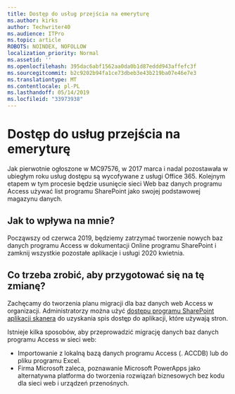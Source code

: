 ```yaml
---
title: Dostęp do usług przejścia na emeryturę
ms.author: kirks
author: Techwriter40
ms.audience: ITPro
ms.topic: article
ROBOTS: NOINDEX, NOFOLLOW
localization_priority: Normal
ms.assetid: ''
ms.openlocfilehash: 395dac6abf1562aa0da0b1d87eddd943affefc3f
ms.sourcegitcommit: b2c9202b94fa1ce73dbeb3e43b219ba07e46e7e3
ms.translationtype: MT
ms.contentlocale: pl-PL
ms.lasthandoff: 05/14/2019
ms.locfileid: "33973938"
---
```

# <a name="access-services-retirement"></a>Dostęp do usług przejścia na emeryturę

Jak pierwotnie ogłoszone w MC97576, w 2017 marca i nadal pozostawała w ubiegłym roku usług dostępu są wycofywane z usługi Office 365. Kolejnym etapem w tym procesie będzie usunięcie sieci Web baz danych programu Access używać list programu SharePoint jako swojej podstawowej magazynu danych.

## <a name="how-does-this-affect-me"></a>Jak to wpływa na mnie?

Począwszy od czerwca 2019, będziemy zatrzymać tworzenie nowych baz danych programu Access w dokumentacji Online programu SharePoint i zamknij wszystkie pozostałe aplikacje i usługi 2020 kwietnia.

## <a name="what-do-i-need-to-do-to-prepare-for-this-change"></a>Co trzeba zrobić, aby przygotować się na tę zmianę?

Zachęcamy do tworzenia planu migracji dla baz danych web Access w organizacji. Administratorzy można użyć [dostępu programu SharePoint aplikacji skanera](https://nam06.safelinks.protection.outlook.com/?url=https%3A%2F%2Fgithub.com%2FSharePoint%2FPnP-Tools%2Ftree%2Fmaster%2FSolutions%2FSharePoint.AccessApp.Scanner&data=02%7C01%7Csalarson%40microsoft.com%7C0f8afc9cd02f45ac32d708d6d26c5b40%7C72f988bf86f141af91ab2d7cd011db47%7C1%7C0%7C636927760189423652&sdata=xH%2FPQdPyyGEUBiXfMwUAhBE4UmsuBa4JhFDZUbjUkZU%3D&reserved=0) do uzyskania spis dostęp do aplikacji, które używają stron. 

Istnieje kilka sposobów, aby przeprowadzić migrację danych baz danych programu Access w sieci web:

- Importowanie z lokalną bazą danych programu Access (. ACCDB) lub do pliku programu Excel.
- Firma Microsoft zaleca, poznawanie Microsoft PowerApps jako alternatywna platforma do tworzenia rozwiązań biznesowych bez kodu dla sieci web i urządzeń przenośnych.